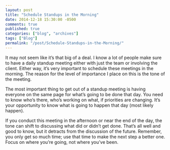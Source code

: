 ```yaml
---
layout: post
title: "Schedule Standups in the Morning"
date: 2014-12-18 15:30:00 -0500
comments: true
published: true
categories: ["blog", "archives"]
tags: ["Blog"]
permalink: "/post/Schedule-Standups-in-the-Morning/"
---
```

<!-- more -->

<p>It may not seem like it’s that big of a deal. I know a lot of people make sure to have a daily standup meeting either with just the team or involving the client. Either way, it’s very important to schedule these meetings in the morning. The reason for the level of importance I place on this is the tone of the meeting.</p>  <p>The most important thing to get out of a standup meeting is having everyone on the same page for what’s going to be done that day. You need to know who’s there, who’s working on what, if priorities are changing. It’s your opportunity to know what is going to happen that day (most likely happen).</p>  <p>If you conduct this meeting in the afternoon or near the end of the day, the tone can shift to discussing what did or didn’t get done. That’s all well and good to know, but it detracts from the discussion of the future. Remember, you only get so much time; use that time to make the next step a better one. Focus on where you’re going, not where you’ve been.</p>
